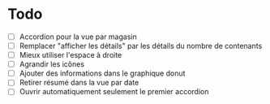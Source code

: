 # Todo

- [ ] Accordion pour la vue par magasin
- [ ] Remplacer "afficher les détails" par les détails du nombre de contenants
- [ ] Mieux utiliser l'espace à droite
- [ ] Agrandir les icônes
- [ ] Ajouter des informations dans le graphique donut
- [ ] Retirer résumé dans la vue par date
- [ ] Ouvrir automatiquement seulement le premier accordion
